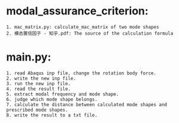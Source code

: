 # modal_assurance_criterion:
    1. mac_matrix.py: calculate_mac_matrix of two mode shapes
    2. 模态置信因子 - 知乎.pdf: The source of the calculation formula
# main.py: 
    1. read Abaqus inp file, change the rotation body force. 
    2. write the new inp file. 
    3. run the new inp file. 
    4. read the result file. 
    5. extract modal frequency and mode shape. 
    6. judge which mode shape belongs. 
    7. calculate the distance between calculated mode shapes and prescribed mode shapes. 
    8. write the result to a txt file.
